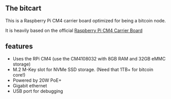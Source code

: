 ## The bitcart
This is a Raspberry Pi CM4 carrier board optimized for being a bitcoin node.

It is heavily based on the official [Raspberry Pi CM4 Carrier Board](https://www.raspberrypi.com/products/compute-module-4-io-board/)

## features
- Uses the RPi CM4 (use the CM4108032 with 8GB RAM and 32GB eMMC storage)
- M.2 M-Key slot for NVMe SSD storage. (Need that 1TB+ for bitcoin core!)
- Powered by 20W PoE+
- Gigabit ethernet
- USB port for debugging
